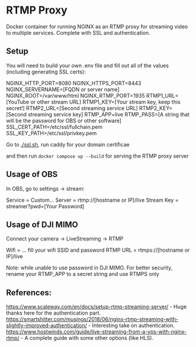 # RTMP Proxy
Docker container for running NGINX as an RTMP proxy for streaming video to multiple services. Complete with SSL and authentication.

## Setup

You will need to build your own .env file and fill out all of the values (including generating SSL certs):

NGINX_HTTP_PORT=8080
NGINX_HTTPS_PORT=8443
NGINX_SERVERNAME=[FQDN or server name]
NGINX_ROOT=/var/www/html
NGINX_RTMP_PORT=1935
RTMP1_URL=[YouTube or other stream URL]
RTMP1_KEY=[Your stream key, keep this secret!]
RTMP2_URL=[Second streaming service URL]
RTMP2_KEY=[Second streaming service key]
RTMP_APP=live
RTMP_PASS=[A string that will be the password for OBS or other software]
SSL_CERT_PATH=/etc/ssl/fullchain.pem
SSL_KEY_PATH=/etc/ssl/privkey.pem

Go to [./ssl.sh](ssl.sh), run caddy for your domain certificae

and then run `docker compose up --build` for serving the RTMP proxy server

## Usage of OBS 

In OBS, go to settings -> stream:

Service = Custom...
Server = rtmp://[hostname or IP]/live
Stream Key = streamer?pwd=[Your Password]

## Usage of DJI MIMO

Connect your camera -> LiveStreaming -> RTMP

Wifi = ... fill your wifi SSID and password
RTMP URL = rtmps://[hostname or IP]/live

Note: while unable to use password in DJI MIMO. For better security, rename your RTMP_APP to a secret string and use RTMPS only

## References:

https://www.scaleway.com/en/docs/setup-rtmp-streaming-server/ - Huge thanks here for the authentication part.
https://smartshitter.com/musings/2018/06/nginx-rtmp-streaming-with-slightly-improved-authentication/ - Interesting take on authentication.
https://www.hostwinds.com/guide/live-streaming-from-a-vps-with-nginx-rtmp/ - A complete guide with some other options (like HLS).